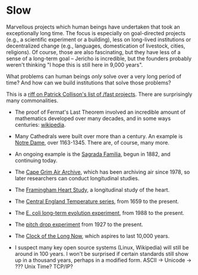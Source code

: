 # Slow

Marvellous projects which human beings have undertaken that took an
exceptionally long time. The focus is especially on goal-directed
projects (e.g., a scientific experiment or a building), less on
long-lived institutions or decentralized change (e.g., languages,
domestication of livestock, cities, religions). Of course, those are
also fascinating, but they have less of a sense of a long-term goal
&ndash; Jericho is incredible, but the founders probably weren't
thinking "I hope this is still here in 9,000 years".

What problems can human beings _only_ solve over a very long period of
time? And how can we build institutions that solve those problems?

This is
a [riff on Patrick Collison's list of /fast projects](https://patrickcollison.com/fast). There are
surprisingly many commonalities.

+ The proof of Fermat's Last Theorem involved an incredible amount of
mathematics developed over many decades, and in some ways
centuries: [wikipedia](https://en.wikipedia.org/wiki/Wiles%27s_proof_of_Fermat%27s_Last_Theorem).

+ Many Cathedrals were built over more than a century. An example
  is [Notre Dame](https://en.wikipedia.org/wiki/Notre-Dame_de_Paris), over 1163-1345. There are, of course, many more.
  
+ An ongoing example is the [Sagrada Familia](https://en.wikipedia.org/wiki/Sagrada_Fam%C3%ADlia), begun in 1882, and
  continuing today.

+ The [Cape Grim Air Archive](https://research.csiro.au/acc/capabilities/cape-grim-air-archive/), which has been archiving air since
  1978, so later researchers can conduct longitudinal studies.
  
+ The [Framingham Heart Study](https://en.wikipedia.org/wiki/Framingham_Heart_Study), a longitudinal study of the heart.

+ The [Central England Temperature series](https://en.wikipedia.org/wiki/Central_England_temperature), from 1659 to the
  present.
  
+ The [E. coli long-term evolution experiment](https://en.wikipedia.org/wiki/E._coli_long-term_evolution_experiment), from 1988 to the
  present.
  
+ The [pitch drop experiment](https://en.wikipedia.org/wiki/Pitch_drop_experiment) from 1927 to the present.

+ The [Clock of the Long Now](https://en.wikipedia.org/wiki/Clock_of_the_Long_Now), which aspires to last 10,000 years.

+ I suspect many key open source systems (Linux, Wikipedia) will still
  be around in 100 years. I won't be surprised if certain standards
  still show up in a thousand years, perhaps in a modified form. ASCII
  -> Unicode -> ???  Unix Time? TCP/IP?
  



